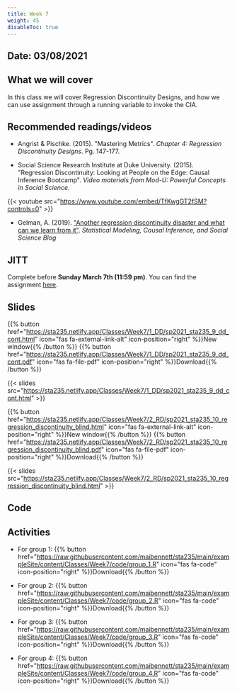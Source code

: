 ```yaml
---
title: Week 7
weight: 45
disableToc: true
---
```


## Date: 03/08/2021

## What we will cover

In this class we will cover Regression Discontinuity Designs, and how we can use assignment through a running variable to invoke the CIA.  

## Recommended readings/videos

- Angrist & Pischke. (2015). "Mastering Metrics". *Chapter 4: Regression Discontinuity Designs*. Pg. 147-177. 

- Social Science Research Institute at Duke University. (2015). "Regression Discontinuity: Looking at People on the Edge: Causal Inference Bootcamp". *Video materials from Mod-U: Powerful Concepts in Social Science*.

{{< youtube src="https://www.youtube.com/embed/TfKwgGT2fSM?controls=0" >}}

- Gelman, A. (2019). ["Another regression discontinuity disaster and what can we learn from it"](https://statmodeling.stat.columbia.edu/2019/06/25/another-regression-discontinuity-disaster-and-what-can-we-learn-from-it/). *Statistical Modeling, Causal Inference, and Social Science Blog*

## JITT

Complete before **Sunday March 7th (11:59 pm)**. You can find the assignment <a onclick="ga('send', 'event', 'External-Link','click','JITT5','0','Link');" href="https://forms.gle/a6FnnkeEdpSmNasM9" target="_blank">here</a>.

## Slides

{{% button href="https://sta235.netlify.app/Classes/Week7/1_DD/sp2021_sta235_9_dd_cont.html" icon="fas fa-external-link-alt" icon-position="right" %}}New window{{% /button %}} {{% button href="https://sta235.netlify.app/Classes/Week7/1_DD/sp2021_sta235_9_dd_cont.pdf" icon="fas fa-file-pdf" icon-position="right" %}}Download{{% /button %}} 

{{< slides src="https://sta235.netlify.app/Classes/Week7/1_DD/sp2021_sta235_9_dd_cont.html" >}}

{{% button href="https://sta235.netlify.app/Classes/Week7/2_RD/sp2021_sta235_10_regression_discontinuity_blind.html" icon="fas fa-external-link-alt" icon-position="right" %}}New window{{% /button %}} {{% button href="https://sta235.netlify.app/Classes/Week7/2_RD/sp2021_sta235_10_regression_discontinuity_blind.pdf" icon="fas fa-file-pdf" icon-position="right" %}}Download{{% /button %}} 

{{< slides src="https://sta235.netlify.app/Classes/Week7/2_RD/sp2021_sta235_10_regression_discontinuity_blind.html" >}}

## Code

<!-- Here is the R code we will review in class, with some additional data and questions <a onclick="ga('send', 'event', 'External-Link','click','code7','0','Link');" href="https://raw.githubusercontent.com/maibennett/sta235/main/exampleSite/content/Classes/Week7/code/sp2021_sta235_10_RD.R" target="_blank" class="btn btn-default">Download<i class="fas fa-code"></i></a> -->

## Activities

- For group 1: {{% button href="https://raw.githubusercontent.com/maibennett/sta235/main/exampleSite/content/Classes/Week7/code/group_1.R" icon="fas fa-code" icon-position="right" %}}Download{{% /button %}} 

- For group 2: {{% button href="https://raw.githubusercontent.com/maibennett/sta235/main/exampleSite/content/Classes/Week7/code/group_2.R" icon="fas fa-code" icon-position="right" %}}Download{{% /button %}} 

- For group 3: {{% button href="https://raw.githubusercontent.com/maibennett/sta235/main/exampleSite/content/Classes/Week7/code/group_3.R" icon="fas fa-code" icon-position="right" %}}Download{{% /button %}} 

- For group 4: {{% button href="https://raw.githubusercontent.com/maibennett/sta235/main/exampleSite/content/Classes/Week7/code/group_4.R" icon="fas fa-code" icon-position="right" %}}Download{{% /button %}} 